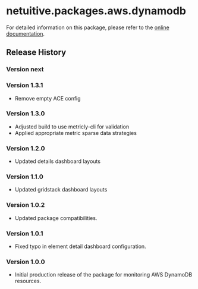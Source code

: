 # netuitive.packages.aws.dynamodb

For detailed information on this package, please refer to the [online documentation](https://help.netuitive.com/Content/Integrations/aws.htm).

## Release History

### Version next

### Version 1.3.1

* Remove empty ACE config

### Version 1.3.0

* Adjusted build to use metricly-cli for validation
* Applied appropriate metric sparse data strategies

### Version 1.2.0

* Updated details dashboard layouts

### Version 1.1.0

* Updated gridstack dashboard layouts

### Version 1.0.2

* Updated package compatibilities.

### Version 1.0.1

* Fixed typo in element detail dashboard configuration.

### Version 1.0.0

* Initial production release of the package for monitoring AWS DynamoDB resources.
